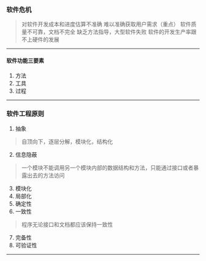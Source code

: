 ### 软件危机  
> 对软件开发成本和进度估算不准确
> 难以准确获取用户需求（重点）
> 软件质量不可靠，文档不完全
> 缺乏方法指导，大型软件失败
> 软件的开发生产率跟不上硬件的发展  

---

#### 软件功能三要素  
1. 方法
2. 工具
3. 过程

--- 

### 软件工程原则  
1. 抽象
> 自顶向下，逐层分解，模块化，结构化  
2. 信息隐蔽  
> 一个模块不能调用另一个模块内部的数据结构和方法，只能通过接口或者暴露出去的方法访问  
3. 模块化  
4. 局部化  
5. 确定性
6. 一致性  
> 程序无论接口和文档都应该保持一致性
7. 完备性
8. 可验证性  

---

### 